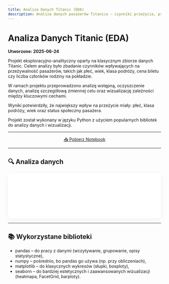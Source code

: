 ```yaml
---
title: Analiza Danych Titanic (EDA)
description: Analiza danych pasażerów Titanica — czynniki przeżycia, przygotowanie danych i wnioski.
---
```


# **Analiza Danych Titanic (EDA)**

**Utworzone: 2025-06-24**

Projekt eksploracyjno-analityczny oparty na klasycznym zbiorze danych Titanic.
Celem analizy było zbadanie czynników wpływających na przeżywalność pasażerów,
takich jak płeć, wiek, klasa podróży, cena biletu czy liczba członków rodziny na pokładzie.

W ramach projektu przeprowadzono analizę wstępną, oczyszczenie danych,
analizę szczegółową zmiennej celu oraz wizualizację zależności między kluczowymi cechami.

Wyniki potwierdziły, że największy wpływ na przeżycie miały:
płeć, klasa podróży, wiek oraz status społeczny pasażera.

Projekt został wykonany w języku Python z użyciem popularnych bibliotek do analizy danych i wizualizacji.

---

<div align="center">
<a href="titanic.ipynb" class="md-button md-button--primary">📥 Pobierz Notebook</a>
</div>

---

## 🔍 Analiza danych

<iframe
    id="content"
    src="titanic.html"
    width="100%"
    style="border:none;overflow:hidden;border-radius:10px;box-shadow:0 4px 20px rgba(0,0,0,.05);"
></iframe>

<script>
function resizeIframeToFitContent(iframe) {
    iframe.style.height = (iframe.contentWindow.document.documentElement.scrollHeight + 50) + "px";
    iframe.contentDocument.body.style["overflow"] = "hidden";
}
window.addEventListener("load", function() {
    var iframe = document.getElementById("content");
    resizeIframeToFitContent(iframe);
});
window.addEventListener("resize", function() {
    var iframe = document.getElementById("content");
    resizeIframeToFitContent(iframe);
});
</script>

---

## 📚 Wykorzystane biblioteki

* pandas – do pracy z danymi (wczytywanie, grupowanie, opisy statystyczne),
* numpy – pośrednio, bo pandas go używa (np. przy obliczeniach),
* matplotlib – do klasycznych wykresów (słupki, boxploty),
* seaborn – do bardziej estetycznych i zaawansowanych wizualizacji (heatmapa, FacetGrid, barploty).

